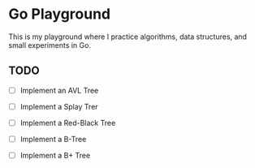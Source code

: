# Go Playground

This is my playground where I practice algorithms, data structures, and small experiments in Go.

## TODO

- [ ] Implement an AVL Tree
- [ ] Implement a Splay Trer
- [ ] Implement a Red-Black Tree
- [ ] Implement a B-Tree
- [ ] Implement a B+ Tree

